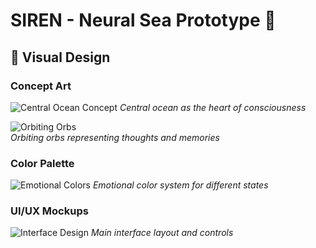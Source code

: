 # SIREN - Neural Sea Prototype 🌊

## 🎨 Visual Design

### Concept Art
![Central Ocean Concept](./design/concept-art/ocean-heart.jpg)
*Central ocean as the heart of consciousness*

![Orbiting Orbs](./design/concept-art/thought-orbs.jpg)  
*Orbiting orbs representing thoughts and memories*

### Color Palette
![Emotional Colors](./design/color-palettes/emotional-colors.png)
*Emotional color system for different states*

### UI/UX Mockups
![Interface Design](./design/ui-mockups/main-interface.jpg)
*Main interface layout and controls*
